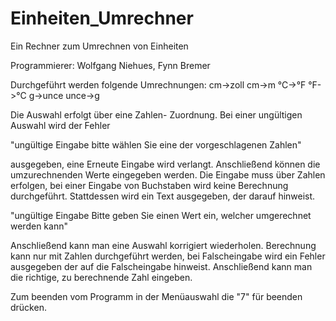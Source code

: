 # Einheiten_Umrechner
 Ein Rechner zum Umrechnen von Einheiten

Programmierer: Wolfgang Niehues, Fynn Bremer

Durchgeführt werden folgende Umrechnungen:
cm->zoll
cm->m
°C->°F
°F->°C
g->unce
unce->g

Die Auswahl erfolgt über eine Zahlen- Zuordnung. 
Bei einer ungültigen Auswahl wird der Fehler
 
"ungültige Eingabe bitte wählen Sie eine der vorgeschlagenen Zahlen"

ausgegeben, eine Erneute Eingabe wird verlangt.
Anschließend können die umzurechnenden Werte eingegeben werden.
Die Eingabe muss über Zahlen erfolgen, bei einer Eingabe von Buchstaben wird keine Berechnung durchgeführt.
Stattdessen wird ein Text ausgegeben, der darauf hinweist.
 
"ungültige Eingabe Bitte geben Sie einen Wert ein, welcher umgerechnet werden kann"

Anschließend kann man eine Auswahl korrigiert wiederholen.
Berechnung kann nur mit Zahlen durchgeführt werden, bei Falscheingabe wird ein Fehler ausgegeben der auf die Falscheingabe hinweist. 
Anschließend kann man die richtige, zu berechnende Zahl eingeben.


Zum beenden vom Programm in der Menüauswahl die "7" für beenden drücken. 
